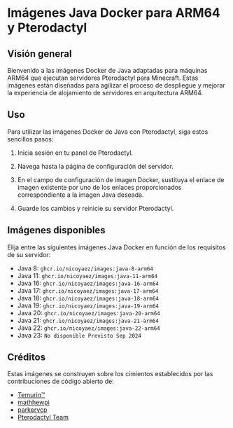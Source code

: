 # Imágenes Java Docker para ARM64 y Pterodactyl

## Visión general

Bienvenido a las imágenes Docker de Java adaptadas para máquinas ARM64 que ejecutan servidores Pterodactyl para Minecraft. Estas imágenes están diseñadas para agilizar el proceso de despliegue y mejorar la experiencia de alojamiento de servidores en arquitectura ARM64.

## Uso

Para utilizar las imágenes Docker de Java con Pterodactyl, siga estos sencillos pasos:

1. Inicia sesión en tu panel de Pterodactyl.

2. Navega hasta la página de configuración del servidor.

3. En el campo de configuración de imagen Docker, sustituya el enlace de imagen existente por uno de los enlaces proporcionados correspondiente a la imagen Java deseada.

4. Guarde los cambios y reinicie su servidor Pterodactyl.

## Imágenes disponibles

Elija entre las siguientes imágenes Java Docker en función de los requisitos de su servidor:

 - Java 8: `ghcr.io/nicoyaez/images:java-8-arm64`
 - Java 11: `ghcr.io/nicoyaez/images:java-11-arm64`
 - Java 16: `ghcr.io/nicoyaez/images:java-16-arm64`
 - Java 17: `ghcr.io/nicoyaez/images:java-17-arm64`
 - Java 18: `ghcr.io/nicoyaez/images:java-18-arm64`
 - Java 19: `ghcr.io/nicoyaez/images:java-19-arm64`
 - Java 20: `ghcr.io/nicoyaez/images:java-20-arm64`
 - Java 21: `ghcr.io/nicoyaez/images:java-21-arm64`
 - Java 22: `ghcr.io/nicoyaez/images:java-22-arm64`
 - Java 23: `No disponible Previsto Sep 2024`
 
## Créditos

Estas imágenes se construyen sobre los cimientos establecidos por las contribuciones de código abierto de:

- [Temurin™](https://adoptium.net/es/support/)
- [mathhewpi](https://github.com/matthewpi/images)
- [parkervcp](https://github.com/parkervcp/yolks)
- [Pterodactyl Team](https://github.com/pterodactyl/yolks)
